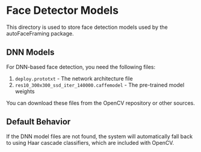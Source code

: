 # Face Detector Models

This directory is used to store face detection models used by the autoFaceFraming package.

## DNN Models

For DNN-based face detection, you need the following files:

1. `deploy.prototxt` - The network architecture file
2. `res10_300x300_ssd_iter_140000.caffemodel` - The pre-trained model weights

You can download these files from the OpenCV repository or other sources.

## Default Behavior

If the DNN model files are not found, the system will automatically fall back to using Haar cascade classifiers, which are included with OpenCV. 